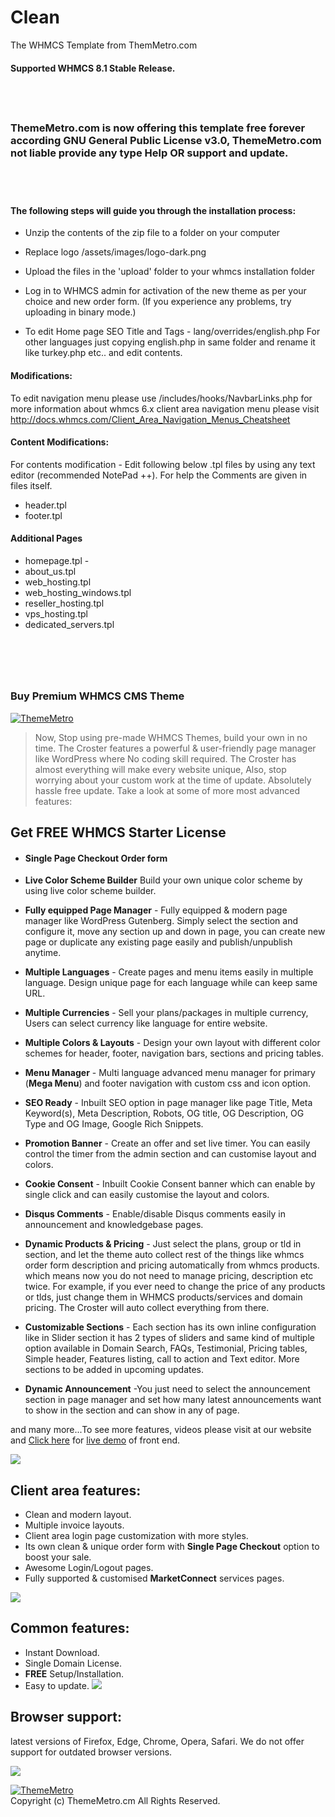 # Clean
The WHMCS Template from ThemMetro.com
#### Supported WHMCS 8.1 Stable Release.

## &nbsp;&nbsp;
### ThemeMetro.com is now offering this template free forever according GNU General Public License v3.0, ThemeMetro.com not liable provide any type Help OR support and update.
## &nbsp;&nbsp;

#### The following steps will guide you through the installation process:

- Unzip the contents of the zip file to a folder on your computer
- Replace logo /assets/images/logo-dark.png
- Upload the files in the 'upload' folder to your whmcs installation folder
- Log in to WHMCS admin for activation of the new theme as per your choice and new order form.
(If you experience any problems, try uploading in binary mode.)

- To edit Home page SEO Title and Tags - lang/overrides/english.php
For other languages just copying english.php in same folder and rename it like turkey.php etc.. and edit contents.

#### Modifications:

To edit navigation menu please use /includes/hooks/NavbarLinks.php
for more information about whmcs 6.x client area navigation menu please visit http://docs.whmcs.com/Client_Area_Navigation_Menus_Cheatsheet 

#### Content Modifications:

For contents modification - Edit following below .tpl files by using any text editor (recommended NotePad ++).
For help the Comments are given in files itself.

- header.tpl
- footer.tpl

#### Additional Pages

- homepage.tpl -
- about_us.tpl
- web_hosting.tpl
- web_hosting_windows.tpl
- reseller_hosting.tpl
- vps_hosting.tpl
- dedicated_servers.tpl

# &nbsp;&nbsp;
### Buy Premium WHMCS CMS Theme

<p><a href="https://thememetro.com/"><img src="https://thememetro.com/images/croster-github-banner.png" alt="ThemeMetro" /></a></p>

> Now, Stop using pre-made WHMCS Themes, build your own in no time. The Croster features a powerful & user-friendly page manager like WordPress where No coding skill required. The Croster has almost everything will make every website unique, Also, stop worrying about your custom work at the time of update. Absolutely hassle free update. Take a look at some of more most advanced features: 

## Get FREE WHMCS Starter License

* #### **Single Page Checkout Order form** 
* **Live Color Scheme Builder** Build your own unique color scheme by using live color scheme builder. 

* **Fully equipped Page Manager** - Fully equipped & modern page manager like WordPress Gutenberg. Simply select the section and configure it, move any section up and down in page, you can create new page or duplicate any existing page easily and publish/unpublish anytime.

* **Multiple Languages** - Create pages and menu items easily in multiple language. Design unique page for each language while can keep same URL.

* **Multiple Currencies** - Sell your plans/packages in multiple currency, Users can select currency like language for entire website.

* **Multiple Colors & Layouts** - Design your own layout with different color schemes for header, footer, navigation bars, sections and pricing tables.

* **Menu Manager** - Multi language advanced menu manager for primary (**Mega Menu**) and footer navigation with custom css and icon option.

* **SEO Ready** - Inbuilt SEO option in page manager like page Title, Meta Keyword(s), Meta Description, Robots, OG title, OG Description, OG Type and OG Image, Google Rich Snippets.

* **Promotion Banner** - Create an offer and set live timer. You can easily control the timer from the admin section and can customise layout and colors.

*  **Cookie Consent** - Inbuilt Cookie Consent banner which can enable by single click and can easily customise the layout and colors.

*  **Disqus Comments** - Enable/disable Disqus comments easily in announcement and knowledgebase pages.

*  **Dynamic Products & Pricing** - Just select the plans, group or tld in section, and let the theme auto collect rest of the things like whmcs order form description and pricing automatically from whmcs products. which means now you do not need to manage pricing, description etc twice. For example, if you ever need to change the price of any products or tlds, just change them in WHMCS products/services and domain pricing. The Croster will auto collect everything from there.

* **Customizable Sections** - Each section has its own inline configuration like in Slider section it has 2 types of sliders and same kind of multiple option available in Domain Search, FAQs, Testimonial, Pricing tables, Simple header, Features listing, call to action and Text editor. More sections to be added in upcoming updates.

* **Dynamic Announcement** -You just need to select the announcement section in page manager and set how many latest announcements want to show in the section and can show in any of page.

and many more...To see more features, videos please visit at our website and [Click here](https://demo.thememetro.com/whmcs/index.php?systpl=croster&carttpl=croster_default) for [live demo](https://demo.thememetro.com/whmcs/index.php?systpl=croster&carttpl=croster_default)  of front end.

![](https://thememetro.com/images/16.png)

## Client area features:
* Clean and modern layout.
* Multiple invoice layouts.
* Client area login page customization with more styles.
* Its own clean & unique order form with **Single Page Checkout** option to boost your sale.
* Awesome Login/Logout pages.
* Fully supported & customised **MarketConnect** services pages.  

![](https://thememetro.com/images/16.png)

 ## Common features:
* Instant Download.
* Single Domain License.
* **FREE** Setup/Installation.
* Easy to update.
![](https://thememetro.com/images/16.png)

 ## Browser support:
latest versions of Firefox, Edge, Chrome, Opera, Safari. We do not offer support for outdated browser versions.

![](https://thememetro.com/images/16.png)

<p align="left"><a href="https://thememetro.com/"><img src="https://thememetro.com/images/logo.png" alt="ThemeMetro" /></a><br />
Copyright (c) ThemeMetro.cm All Rights Reserved.</p>

